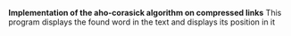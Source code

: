 **Implementation of the aho-corasick algorithm on compressed links**
This program displays the found word in the text and displays its position in it
